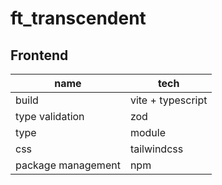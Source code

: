 # ft_transcendent

## Frontend

| name               | tech              |
| ------------------ | ----------------- |
| build              | vite + typescript |
| type validation    | zod               |
| type               | module            |
| css                | tailwindcss       |
| package management | npm               |
